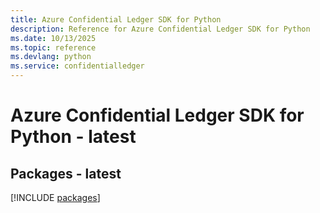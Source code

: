 ```yaml
---
title: Azure Confidential Ledger SDK for Python
description: Reference for Azure Confidential Ledger SDK for Python
ms.date: 10/13/2025
ms.topic: reference
ms.devlang: python
ms.service: confidentialledger
---
```

# Azure Confidential Ledger SDK for Python - latest
## Packages - latest
[!INCLUDE [packages](confidential-ledger-index.md)]